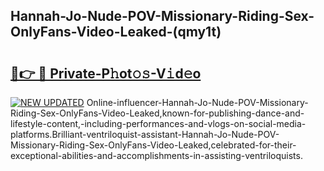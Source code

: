 ## Hannah-Jo-Nude-POV-Missionary-Riding-Sex-OnlyFans-Video-Leaked-(qmy1t)


# <h2><a href="https://mediaupload.pro?-19M">🔗👉 🔴 Private-P𝚑ot𝚘𝚜-V𝚒d𝚎o</a></h2>

[![NEW UPDATED](https://i.imgur.com/0qMVB7G.gif)](https://mediaupload.pro?-19M)
Online-influencer-Hannah-Jo-Nude-POV-Missionary-Riding-Sex-OnlyFans-Video-Leaked,known-for-publishing-dance-and-lifestyle-content,-including-performances-and-vlogs-on-social-media-platforms.Brilliant-ventriloquist-assistant-Hannah-Jo-Nude-POV-Missionary-Riding-Sex-OnlyFans-Video-Leaked,celebrated-for-their-exceptional-abilities-and-accomplishments-in-assisting-ventriloquists.  